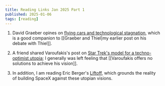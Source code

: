 ```yaml
---
title: Reading Links Jan 2025 Part 1
published: 2025-01-06
tags: [reading]
---
```

1. David Graeber opines on [flying cars and technological stagnation](https://davidgraeber.org/wp-content/uploads/2012-Of-flying-cars-and-the-declining-rate-of-profit.pdf), which is a good companion to [[Graeber and Thiel|my earlier post on his debate with Thiel]].

2. A friend shared Varoufakis's post on [Star Trek's model for a techno-optimist utopia](https://unherd.com/2025/01/why-the-left-needs-to-watch-star-trek/); I generally was left feeling that [[Varoufakis offers no solutions to achieve his vision]].

3. In addition, I am reading Eric Berger's [Liftoff](https://www.amazon.co.uk/Liftoff-Desperate-Early-Launched-SpaceX/dp/0008445621), which grounds the reality of building SpaceX against these utopian visions.